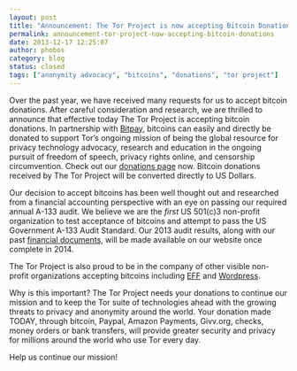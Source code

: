 ```yaml
---
layout: post
title: "Announcement: The Tor Project is now accepting Bitcoin Donations"
permalink: announcement-tor-project-now-accepting-bitcoin-donations
date: 2013-12-17 12:25:07
author: phobos
category: blog
status: closed
tags: ["anonymity advocacy", "bitcoins", "donations", "tor project"]
---
```


Over the past year, we have received many requests for us to accept bitcoin donations. After careful consideration and research, we are thrilled to announce that effective today The Tor Project is accepting bitcoin donations. In partnership with [Bitpay](https://bitpay.com/), bitcoins can easily and directly be donated to support Tor’s ongoing mission of being the global resource for privacy technology advocacy, research and education in the ongoing pursuit of freedom of speech, privacy rights online, and censorship circumvention. Check out our [donations page](https://www.torproject.org/donate/donate#bitcoin) now. Bitcoin donations received by The Tor Project will be converted directly to US Dollars.

Our decision to accept bitcoins has been well thought out and researched from a financial accounting perspective with an eye on passing our required annual A-133 audit. We believe we are the *first* US 501(c)3 non-profit organization to test acceptance of bitcoins and attempt to pass the US Government A-133 Audit Standard. Our 2013 audit results, along with our past [financial documents](https://www.torproject.org/about/financials.html.en), will be made available on our website once complete in 2014.

The Tor Project is also proud to be in the company of other visible non-profit organizations accepting bitcoins including [EFF](https://www.eff.org/deeplinks/2013/05/eff-will-accept-bitcoins-support-digital-liberty) and [Wordpress](http://en.blog.wordpress.com/2012/11/15/pay-another-way-bitcoin/).

Why is this important? The Tor Project needs your donations to continue our mission and to keep the Tor suite of technologies ahead with the growing threats to privacy and anonymity around the world. Your donation made TODAY, through bitcoin, Paypal, Amazon Payments, Givv.org, checks, money orders or bank transfers, will provide greater security and privacy for millions around the world who use Tor every day.

Help us continue our mission!
